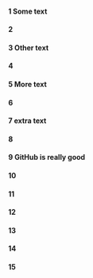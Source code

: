 #### 1 Some text
#### 2
#### 3 Other text
#### 4
#### 5 More text
#### 6
#### 7 extra text
#### 8
#### 9 GitHub is really good
#### 10
#### 11
#### 12
#### 13
#### 14
#### 15